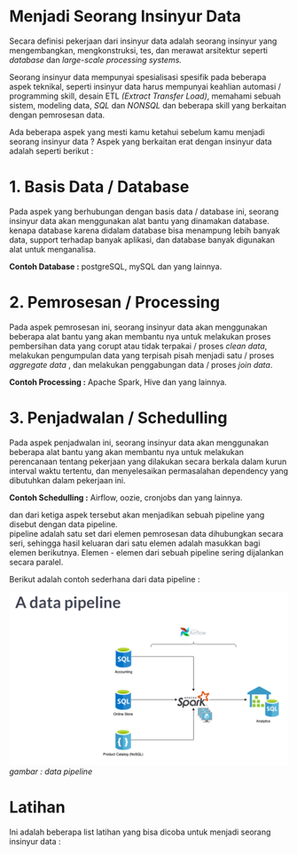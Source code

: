 # Menjadi Seorang Insinyur Data
Secara definisi pekerjaan dari insinyur data adalah seorang insinyur yang mengembangkan, mengkonstruksi, tes, dan merawat arsitektur seperti *database* dan *large-scale processing systems.*

Seorang insinyur data mempunyai spesialisasi spesifik pada beberapa aspek teknikal, seperti insinyur data harus mempunyai keahlian automasi / programming skill, desain ETL *(Extract Transfer Load)*, memahami sebuah sistem, modeling data, *SQL* dan *NONSQL* dan beberapa skill yang berkaitan dengan pemrosesan data.

Ada beberapa aspek yang mesti kamu ketahui sebelum kamu menjadi seorang insinyur data ? Aspek yang berkaitan erat dengan insinyur data adalah seperti berikut :

# 1. Basis Data / Database  
Pada aspek yang berhubungan dengan basis data / database ini, seorang insinyur data akan menggunakan alat bantu yang dinamakan database. kenapa database karena didalam database bisa menampung lebih banyak data, support terhadap banyak aplikasi, dan database banyak digunakan alat untuk menganalisa. 

**Contoh Database :** postgreSQL, mySQL dan yang lainnya.

# 2. Pemrosesan / Processing
Pada aspek pemrosesan ini, seorang insinyur data akan menggunakan beberapa alat bantu yang akan membantu nya untuk melakukan proses pembersihan data yang corupt atau tidak terpakai / proses *clean data*, melakukan pengumpulan data yang terpisah pisah menjadi satu / proses *aggregate data* , dan melakukan penggabungan data / proses *join data*.  

**Contoh Processing :** Apache Spark, Hive dan yang lainnya. 

# 3. Penjadwalan / Schedulling
Pada aspek penjadwalan ini, seorang insinyur data akan menggunakan beberapa alat bantu yang akan membantu nya untuk melakukan perencanaan tentang pekerjaan yang dilakukan secara berkala dalam kurun interval waktu tertentu, dan menyelesaikan permasalahan dependency yang dibutuhkan dalam pekerjaan ini.  

**Contoh Schedulling :** Airflow, oozie, cronjobs dan yang lainnya.

dan dari ketiga aspek tersebut akan menjadikan sebuah pipeline yang disebut dengan data pipeline.  
pipeline adalah satu set dari elemen pemrosesan data dihubungkan secara seri, sehingga hasil keluaran dari satu elemen adalah masukkan bagi elemen berikutnya. Elemen - elemen dari sebuah pipeline sering dijalankan secara paralel.

Berikut adalah contoh sederhana dari data pipeline : 

![data pipeline](img/data-pipeline.png)  
*gambar : data pipeline*  

# Latihan
Ini adalah beberapa list latihan yang bisa dicoba untuk menjadi seorang insinyur data :